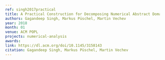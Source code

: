 ```yaml
---
ref: singh2017practical
title: A Practical Construction for Decomposing Numerical Abstract Domains
authors: Gagandeep Singh, Markus Püschel, Martin Vechev
year: 2018
month: 01
venue: ACM POPL
projects: numerical-analysis
awards:
link: https://dl.acm.org/doi/10.1145/3158143
citation: Gagandeep Singh, Markus Püschel, Martin Vechev
---
```

